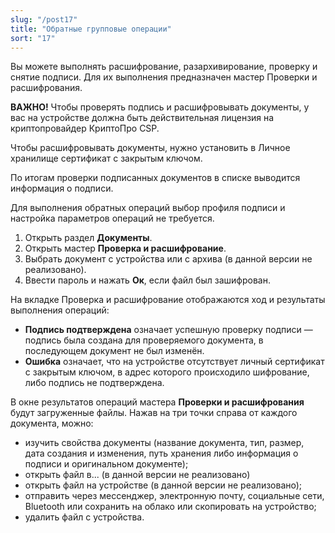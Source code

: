 ```yaml
---
slug: "/post17"
title: "Обратные групповые операции"
sort: "17"
---
```


Вы можете выполнять расшифрование, разархивирование, проверку и снятие подписи. Для их выполнения предназначен мастер Проверки и расшифрования.

**ВАЖНО!** Чтобы проверять подпись и расшифровывать документы, у вас на устройстве должна быть действительная лицензия на криптопровайдер КриптоПро CSP.

Чтобы расшифровывать документы, нужно установить в Личное хранилище сертификат с закрытым ключом.


По итогам проверки подписанных документов в списке выводится информация о подписи.

Для выполнения обратных операций выбор профиля подписи и настройка параметров операций не требуется.

1. Открыть раздел **Документы**.
2. Открыть мастер **Проверка и расшифрование**.
3. Выбрать документ с устройства или с архива (в данной версии не реализовано).
4. Ввести пароль и нажать **Ок**, если файл был зашифрован.

На вкладке Проверка и расшифрование отображаются ход и результаты выполнения операций:
- **Подпись подтверждена** означает успешную проверку подписи — подпись была создана для проверяемого документа, в последующем документ не был изменён.
- **Ошибка** означает, что на устройстве отсутствует личный сертификат с закрытым ключом, в адрес которого происходило шифрование, либо подпись не подтверждена.

В окне результатов операций мастера **Проверки и расшифрования** будут загруженные файлы. Нажав на три точки справа от каждого документа, можно:
- изучить свойства документы (название документа, тип, размер, дата создания и изменения, путь хранения либо информация о подписи и оригинальном документе);
- открыть файл в... (в данной версии не реализовано)
- открыть файл на устройстве (в данной версии не реализовано);
- отправить через мессенджер, электронную почту, социальные сети, Bluetooth или сохранить на облако или скопировать на устройство;
- удалить файл с устройства.